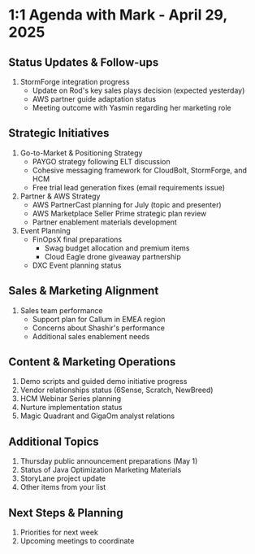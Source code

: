 # 1:1 Agenda with Mark - April 29, 2025

## Status Updates & Follow-ups

1. StormForge integration progress
    - Update on Rod's key sales plays decision (expected yesterday)
    - AWS partner guide adaptation status
    - Meeting outcome with Yasmin regarding her marketing role

## Strategic Initiatives

1. Go-to-Market & Positioning Strategy
    - PAYGO strategy following ELT discussion
    - Cohesive messaging framework for CloudBolt, StormForge, and HCM
    - Free trial lead generation fixes (email requirements issue)
2. Partner & AWS Strategy
    - AWS PartnerCast planning for July (topic and presenter)
    - AWS Marketplace Seller Prime strategic plan review
    - Partner enablement materials development
3. Event Planning
    - FinOpsX final preparations
        - Swag budget allocation and premium items
        - Cloud Eagle drone giveaway partnership
    - DXC Event planning status

## Sales & Marketing Alignment
1. Sales team performance
    - Support plan for Callum in EMEA region
    - Concerns about Shashir's performance
    - Additional sales enablement needs

## Content & Marketing Operations
1. Demo scripts and guided demo initiative progress
2. Vendor relationships status (6Sense, Scratch, NewBreed)
3. HCM Webinar Series planning
4. Nurture implementation status
5. Magic Quadrant and GigaOm analyst relations

## Additional Topics
1. Thursday public announcement preparations (May 1)
2. Status of Java Optimization Marketing Materials
3. StoryLane project update
4. Other items from your list

## Next Steps & Planning
1. Priorities for next week
2. Upcoming meetings to coordinate
